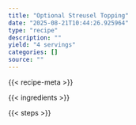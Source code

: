 ```yaml
---
title: "Optional Streusel Topping"
date: "2025-08-21T10:44:26.925964"
type: "recipe"
description: ""
yield: "4 servings"
categories: []
source: ""
---
```


{{< recipe-meta >}}

{{< ingredients >}}

{{< steps >}}
